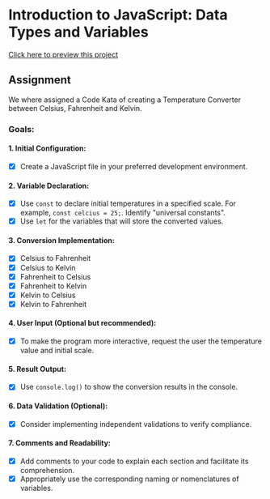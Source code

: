 # Introduction to JavaScript: Data Types and Variables

[Click here to preview this project](https://saeltny-dev-projects.w3spaces-preview.com/index.html)

## Assignment

We where assigned a Code Kata of creating a Temperature Converter between Celsius, Fahrenheit and Kelvin.

### Goals:

#### 1. Initial Configuration:
* [x]  Create a JavaScript file in your preferred development environment.

#### 2. Variable Declaration:
* [x] Use `const` to declare initial temperatures in a specified  scale. For example, `const celcius = 25;`. Identify "universal constants".
* [x] Use `let` for the variables that will store the converted values.

#### 3. Conversion Implementation:
* [x] Celsius to Fahrenheit
* [x] Celsius to Kelvin
* [x] Fahrenheit to Celsius
* [x] Fahrenheit to Kelvin
* [x] Kelvin to Celsius
* [x] Kelvin to Fahrenheit

#### 4. User Input (Optional but recommended):
* [x] To make the program more interactive, request the user the temperature value and initial scale.

#### 5. Result Output:
* [x] Use `console.log()` to show the conversion results in the console.

#### 6. Data Validation (Optional):
* [x] Consider implementing independent validations to verify compliance.

#### 7. Comments and Readability:
* [x] Add comments to your code to explain each section and facilitate its comprehension.
* [x] Appropriately use the corresponding naming or nomenclatures of variables.
